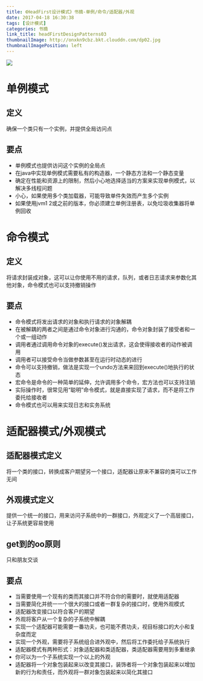 ```yaml
---
title: 《HeadFirst设计模式》书摘-单例/命令/适配器/外观
date: 2017-04-18 16:30:38
tags: [设计模式]
categories: 书摘
link_title: headFirstDesignPatterns03
thumbnailImage: http://onxkn9cbz.bkt.clouddn.com/dp02.jpg
thumbnailImagePosition: left
---
```

<!-- toc -->
<!-- more -->
![](http://onxkn9cbz.bkt.clouddn.com/dp02.jpg)
# 单例模式
## 定义
确保一个类只有一个实例，并提供全局访问点
## 要点
- 单例模式也提供访问这个实例的全局点
- 在java中实现单例模式需要私有的构造器，一个静态方法和一个静态变量
- 确定在性能和资源上的限制，然后小心地选择适当的方案来实现单例模式，以解决多线程问题
- 小心，如果使用多个类加载器，可能导致单件失效而产生多个实例
- 如果使用jvm1 2或之前的版本，你必须建立单例注册表，以免垃圾收集器将单例回收

# 命令模式
## 定义
将请求封装成对象，这可以让你使用不用的请求，队列，或者日志请求来参数化其他对象，命令模式也可以支持撤销操作
## 要点
- 命令模式将发出请求的对象和执行请求的对象解耦
- 在被解耦的两者之间是通过命令对象进行沟通的，命令对象封装了接受者和一个或一组动作
- 调用者通过调用命令对象的execute()发出请求，这会使得接收者的动作被调用
- 调用者可以接受命令当做参数甚至在运行时动态的进行
- 命令可以支持撤销，做法是实现一个undo方法来来回到execute()地执行的状态
- 宏命令是命令的一种简单的延伸，允许调用多个命令，宏方法也可以支持注销
- 实际操作时，很常见用“聪明”命令模式，就是直接实现了请求，而不是将工作委托给接收者
- 命令模式也可以用来实现日志和实务系统

# 适配器模式/外观模式
## 适配器模式定义
将一个类的接口，转换成客户期望另一个接口，适配器让原来不兼容的类可以工作无间
## 外观模式定义
提供一个统一的接口，用来访问子系统中的一群接口，外观定义了一个高层接口，让子系统更容易使用
## get到的oo原则
只和朋友交谈
## 要点
- 当需要使用一个现有的类而其接口并不符合你的需要时，就使用适配器
- 当需要简化并统一一个很大的接口或者一群复杂的接口时，使用外观模式
- 适配器改变接口以符合客户的期望
- 外观将客户从一个复杂的子系统中解耦
- 实现一个适配器可能需要一番功夫，也可能不费功夫，视目标接口的大小和复杂度而定
- 实现一个外观，需要将子系统组合进外观中，然后将工作委托给子系统执行
- 适配器模式有两种形式：对象适配器和类适配器，类适配器需要用到多重继承
- 你可以为一个子系统实现一个以上的外观
- 适配器将一个对象包装起来以改变其接口，装饰者将一个对象包装起来以增加新的行为和责任，而外观将一群对象包装起来以简化其接口